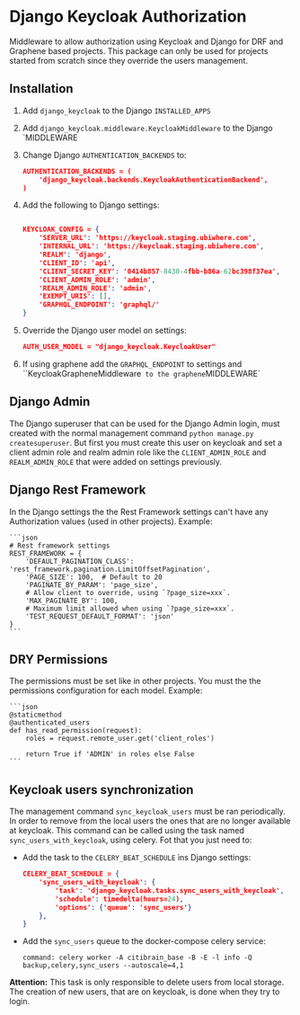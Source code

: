# Django Keycloak Authorization

Middleware to allow authorization using Keycloak and Django for DRF and Graphene based projects. 
This package can only be used for projects started from scratch since they override the users management.

## Installation

1. Add `django_keycloak` to the Django `INSTALLED_APPS`
3. Add `django_keycloak.middleware.KeycloakMiddleware` to the Django `MIDDLEWARE
4. Change Django `AUTHENTICATION_BACKENDS` to:

    ```json
    AUTHENTICATION_BACKENDS = (
        'django_keycloak.backends.KeycloakAuthenticationBackend',
    )
    ```
5. Add the following to Django settings:

    ```json

    KEYCLOAK_CONFIG = {
        'SERVER_URL': 'https://keycloak.staging.ubiwhere.com',
        'INTERNAL_URL': 'https://keycloak.staging.ubiwhere.com',
        'REALM': 'django',
        'CLIENT_ID': 'api',
        'CLIENT_SECRET_KEY': '0414b857-8430-4fbb-b86a-62bc398f37ea',
        'CLIENT_ADMIN_ROLE': 'admin',
        'REALM_ADMIN_ROLE': 'admin',
        'EXEMPT_URIS': [],
        'GRAPHQL_ENDPOINT': 'graphql/'
    }
    ```
6. Override the Django user model on settings:
 
     ```json
    AUTH_USER_MODEL = "django_keycloak.KeycloakUser"
    ```

7. If using graphene add the `GRAPHQL_ENDPOINT` to settings and ``KeycloakGrapheneMiddleware` to the graphene`MIDDLEWARE`
    
## Django Admin

The Django superuser that can be used for the Django Admin login, must
created with the normal management command `python manage.py
createsuperuser`. But first you must create this user on keycloak and set a
client admin role and realm admin role like the `CLIENT_ADMIN_ROLE` and
`REALM_ADMIN_ROLE` that were added on settings previously.

## Django Rest Framework

In the Django settings the the Rest Framework settings can't have any
Authorization values (used in other projects). Example:

    ```json
    # Rest framework settings
    REST_FRAMEWORK = {
        'DEFAULT_PAGINATION_CLASS': 'rest_framework.pagination.LimitOffsetPagination',
        'PAGE_SIZE': 100,  # Default to 20
        'PAGINATE_BY_PARAM': 'page_size',
        # Allow client to override, using `?page_size=xxx`.
        'MAX_PAGINATE_BY': 100,
        # Maximum limit allowed when using `?page_size=xxx`.
        'TEST_REQUEST_DEFAULT_FORMAT': 'json'
    }
    ```
    
## DRY Permissions
The permissions must be set like in other projects. You must the the
permissions configuration for each model. Example:

    ```json
    @staticmethod
    @authenticated_users
    def has_read_permission(request):
        roles = request.remote_user.get('client_roles')

        return True if 'ADMIN' in roles else False
    ```

## Keycloak users synchronization

The management command `sync_keycloak_users` must be ran periodically. In
order to remove from the local users the ones that are no longer available at
keycloak. This command can be called using the task named `sync_users_with_keycloak`,
using celery. Fot that you just need to:
 
* Add the task to the `CELERY_BEAT_SCHEDULE` ìns Django settings:

  ```json
  CELERY_BEAT_SCHEDULE = {
      'sync_users_with_keycloak': {
          'task': 'django_keycloak.tasks.sync_users_with_keycloak',
          'schedule': timedelta(hours=24),
          'options': {'queue': 'sync_users'}
      },
  }
  ```

* Add the `sync_users` queue to the docker-compose celery service:

  `command: celery worker -A citibrain_base -B -E -l info -Q backup,celery,sync_users --autoscale=4,1`

**Attention:** This task is only responsible to delete users from local
storage. The creation of new users, that are on keycloak, is done when they
try to login.
